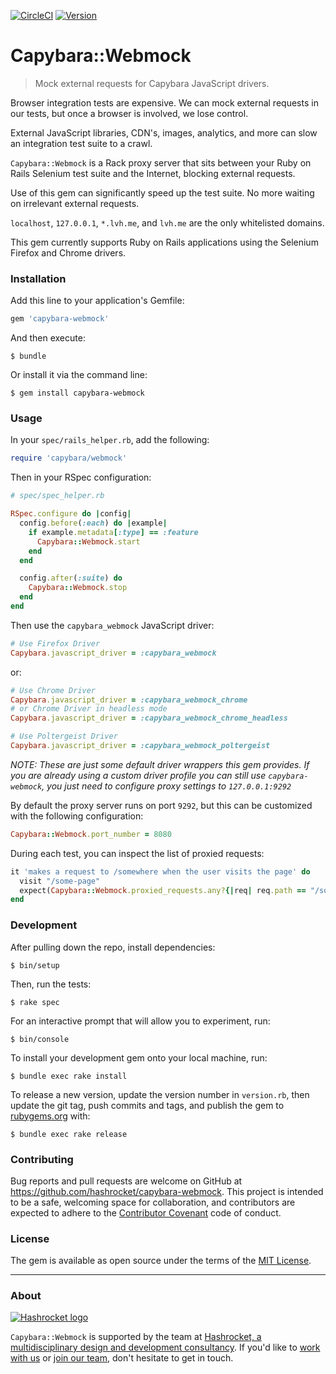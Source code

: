 [![CircleCI](https://img.shields.io/circleci/project/hashrocket/capybara-webmock/master.svg?maxAge=2592000)](https://circleci.com/gh/hashrocket/capybara-webmock)
[![Version](https://img.shields.io/gem/v/capybara-webmock.svg?style=flat)](https://rubygems.org/gems/capybara-webmock)

# Capybara::Webmock

> Mock external requests for Capybara JavaScript drivers.

Browser integration tests are expensive. We can mock external requests in our
tests, but once a browser is involved, we lose control.

External JavaScript libraries, CDN's, images, analytics, and more can slow an
integration test suite to a crawl.

`Capybara::Webmock` is a Rack proxy server that sits between your Ruby on Rails
Selenium test suite and the Internet, blocking external requests.

Use of this gem can significantly speed up the test suite. No more waiting on
irrelevant external requests.

`localhost`, `127.0.0.1`, `*.lvh.me`, and `lvh.me` are the only whitelisted
domains.

This gem currently supports Ruby on Rails applications using the Selenium
Firefox and Chrome drivers.

### Installation

Add this line to your application's Gemfile:

```ruby
gem 'capybara-webmock'
```

And then execute:

```
$ bundle
```

Or install it via the command line:

```
$ gem install capybara-webmock
```

### Usage

In your `spec/rails_helper.rb`, add the following:

```ruby
require 'capybara/webmock'
```

Then in your RSpec configuration:

```ruby
# spec/spec_helper.rb

RSpec.configure do |config|
  config.before(:each) do |example|
    if example.metadata[:type] == :feature
      Capybara::Webmock.start
    end
  end

  config.after(:suite) do
    Capybara::Webmock.stop
  end
end
```

Then use the `capybara_webmock` JavaScript driver:

```ruby
# Use Firefox Driver
Capybara.javascript_driver = :capybara_webmock
```

or:

```ruby
# Use Chrome Driver
Capybara.javascript_driver = :capybara_webmock_chrome
# or Chrome Driver in headless mode
Capybara.javascript_driver = :capybara_webmock_chrome_headless
```

```ruby
# Use Poltergeist Driver
Capybara.javascript_driver = :capybara_webmock_poltergeist
```

*NOTE: These are just some default driver wrappers this gem provides. If you are
already using a custom driver profile you can still use `capybara-webmock`, you
just need to configure proxy settings to `127.0.0.1:9292`*

By default the proxy server runs on port `9292`, but this can be customized
with the following configuration:

```ruby
Capybara::Webmock.port_number = 8080
```

During each test, you can inspect the list of proxied requests:

```ruby
it 'makes a request to /somewhere when the user visits the page' do
  visit "/some-page"
  expect(Capybara::Webmock.proxied_requests.any?{|req| req.path == "/somewhere" }).to be
end
```

### Development

After pulling down the repo, install dependencies:

```
$ bin/setup
```

Then, run the tests:

```
$ rake spec
```

For an interactive prompt that will allow you to experiment, run:

```
$ bin/console
```

To install your development gem onto your local machine, run:

```
$ bundle exec rake install
```

To release a new version, update the version number in `version.rb`, then
update the git tag, push commits and tags, and publish the gem to
[rubygems.org](https://rubygems.org) with:

```
$ bundle exec rake release
```

### Contributing

Bug reports and pull requests are welcome on GitHub at
https://github.com/hashrocket/capybara-webmock. This project is intended to be
a safe, welcoming space for collaboration, and contributors are expected to
adhere to the [Contributor Covenant](http://contributor-covenant.org) code of
conduct.

### License

The gem is available as open source under the terms of the [MIT
License](http://opensource.org/licenses/MIT).

---

### About

[![Hashrocket logo](https://hashrocket.com/hashrocket_logo.svg)](https://hashrocket.com)

`Capybara::Webmock` is supported by the team at [Hashrocket, a multidisciplinary
design and development consultancy](https://hashrocket.com). If you'd like to
[work with us](https://hashrocket.com/contact-us/hire-us) or [join our
team](https://hashrocket.com/contact-us/jobs), don't hesitate to get in touch.
